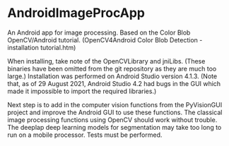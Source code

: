 # AndroidImageProcApp

An Android app for image processing. Based on the Color Blob OpenCV/Android tutorial. (OpenCV4Android Color Blob Detection - installation tutorial.htm)

When installing, take note of the OpenCVLibrary and jniLibs. (These binaries have been omitted from the git repository as they are much too large.)
Installation was performed on Android Studio version 4.1.3. (Note that, as of 29 August 2021, Android Studio 4.2 had bugs in the GUI which made it impossible to import the required libraries.)


Next step is to add in the computer vision functions from the PyVisionGUI project and improve the Android GUI to use these functions.
The classical image processing functions using OpenCV should work without trouble. 
The deeplap deep learning models for segmentation may take too long to run on a mobile processor. Tests must be performed.
